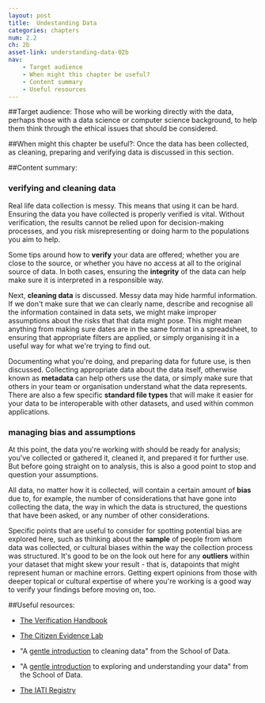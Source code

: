 ```yaml
---
layout: post
title:  Undestanding Data
categories: chapters
num: 2.2
ch: 2b
asset-link: understanding-data-02b
nav: 
    - Target audience
    - When might this chapter be useful? 
    - Content summary
    - Useful resources
---
```


##<span id="target-audience">Target audience</span>:
Those who will be working directly with the data, perhaps those with a data science or computer science background, to help them think through the ethical issues that should be considered. 

##<span id="when-might-this-chapter-be-useful?">When might this chapter be useful?</span>:
Once the data has been collected, as cleaning, preparing and verifying data is discussed in this section. 

##<span id="content-summary">Content summary</span>:

### verifying and cleaning data

Real life data collection is messy. This means that using it can be hard. Ensuring the data you have collected is properly verified is vital. Without verification, the results cannot be relied upon for decision-making processes, and you risk misrepresenting or doing harm to the populations you aim to help.

Some tips around how to **verify** your data are offered; whether you are close to the source, or whether you have no access at all to the original source of data. In both cases, ensuring the **integrity** of the data can help make sure it is interpreted in a responsible way.

Next, **cleaning data** is discussed. Messy data may hide harmful information. If we don't make sure that we can clearly name, describe and recognise all the information contained in data sets, we might make improper assumptions about the risks that that data might pose. This might mean anything from making sure dates are in the same format in a spreadsheet, to ensuring that appropriate filters are applied, or simply organising it in a useful way for what we're trying to find out.

Documenting what you're doing, and preparing data for future use, is then discussed. Collecting appropriate data about the data itself, otherwise known as **metadata** can help others use the data, or simply make sure that others in your team or organisation understand what the data represents. There are also a few specific **standard file types** that will make it easier for your data to be interoperable with other datasets, and used within common applications.

### managing bias and assumptions 

At this point, the data you're working with should be ready for analysis; you've collected or gathered it, cleaned it, and prepared it for further use. But before going straight on to analysis, this is also a good point to stop and question your assumptions.

All data, no matter how it is collected, will contain a certain amount of **bias** due to, for example, the number of considerations that have gone into collecting the data, the way in which the data is structured, the questions that have been asked, or any number of other considerations.

Specific points that are useful to consider for spotting potential bias are explored here, such as thinking about the **sample** of people from whom data was collected, or cultural biases within the way the collection process was structured. It's good to be on the look out here for any **outliers** within your dataset that might skew your result - that is, datapoints that might represent human or machine errors. Getting expert opinions from those with deeper topical or cultural expertise of where you're working is a good way to verify your findings before moving on, too.

##<span id="useful-resources">Useful resources</span>:
* [The Verification Handbook](http://verificationhandbook.com)

* [The Citizen Evidence Lab](http://citizenevidence.org/)

* "A [gentle introduction](http://schoolofdata.org/handbook/courses/data-cleaning/ ) to cleaning data" from the School of Data. 

* "A [gentle introduction](http://schoolofdata.org/handbook/courses/gentle-introduction-exploring-and-understanding-data/) to exploring and understanding your data" from the School of Data. 
  
* [The IATI Registry](http://www.iatiregistry.org)